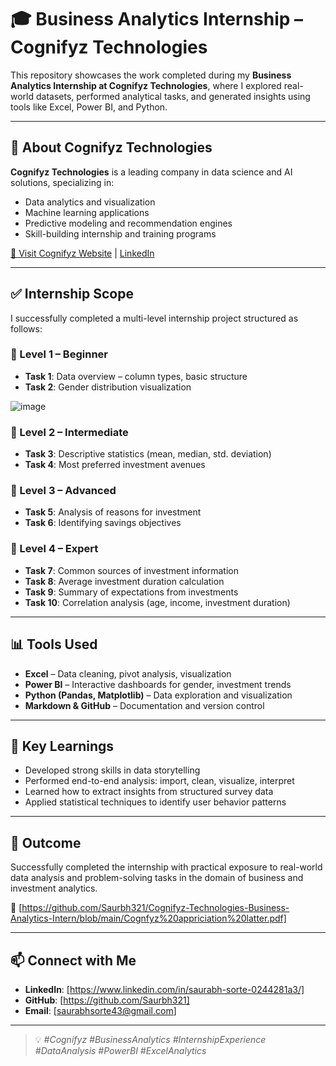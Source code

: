# 🎓 Business Analytics Internship – Cognifyz Technologies



This repository showcases the work completed during my **Business Analytics Internship at Cognifyz Technologies**, where I explored real-world datasets, performed analytical tasks, and generated insights using tools like Excel, Power BI, and Python.

---

## 🏢 About Cognifyz Technologies

**Cognifyz Technologies** is a leading company in data science and AI solutions, specializing in:
- Data analytics and visualization
- Machine learning applications
- Predictive modeling and recommendation engines
- Skill-building internship and training programs

[🔗 Visit Cognifyz Website](http://www.cognifyz.com/) | [LinkedIn](https://www.linkedin.com/company/cognifyz-techonologies/)

---

## ✅ Internship Scope

I successfully completed a multi-level internship project structured as follows:

### 🔹 Level 1 – Beginner
- **Task 1**: Data overview – column types, basic structure
- **Task 2**: Gender distribution visualization

![image](https://github.com/user-attachments/assets/c51acac4-3652-4008-af13-cc8c46568f17)


### 🔹 Level 2 – Intermediate
- **Task 3**: Descriptive statistics (mean, median, std. deviation)
- **Task 4**: Most preferred investment avenues

### 🔹 Level 3 – Advanced
- **Task 5**: Analysis of reasons for investment
- **Task 6**: Identifying savings objectives

### 🔹 Level 4 – Expert
- **Task 7**: Common sources of investment information
- **Task 8**: Average investment duration calculation
- **Task 9**: Summary of expectations from investments
- **Task 10**: Correlation analysis (age, income, investment duration)

---

## 📊 Tools Used

- **Excel** – Data cleaning, pivot analysis, visualization
- **Power BI** – Interactive dashboards for gender, investment trends
- **Python (Pandas, Matplotlib)** – Data exploration and visualization
- **Markdown & GitHub** – Documentation and version control

---

## 🧠 Key Learnings

- Developed strong skills in data storytelling
- Performed end-to-end analysis: import, clean, visualize, interpret
- Learned how to extract insights from structured survey data
- Applied statistical techniques to identify user behavior patterns

---

## 🎯 Outcome

Successfully completed the internship with practical exposure to real-world data analysis and problem-solving tasks in the domain of business and investment analytics.

📄 [https://github.com/Saurbh321/Cognifyz-Technologies-Business-Analytics-Intern/blob/main/Cognfyz%20appriciation%20latter.pdf]

---

## 📫 Connect with Me

- **LinkedIn**: [https://www.linkedin.com/in/saurabh-sorte-0244281a3/]
- **GitHub**: [https://github.com/Saurbh321]
- **Email**: [saurabhsorte43@gmail.com]

---

> 💡 _#Cognifyz #BusinessAnalytics #InternshipExperience #DataAnalysis #PowerBI #ExcelAnalytics_

